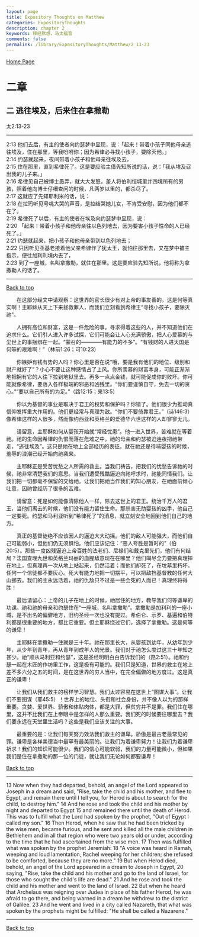 ```yaml
---
layout: page
title: Expository Thoughts on Matthew
categories: ExpositoryThoughts
description: chapter 2
keywords: 释经默想，马太福音
comments: false
permalink: /library/ExpositoryThoughts/Matthew/2_13-23
---
```

[ Home Page ]({{site.baseurl}}/index) <br>

<a name="0"></a>
# 二章 

## 二 逃往埃及，后来住在拿撒勒

太2:13-23

***

2:13 他们去后，有主的使者向约瑟梦中显现，说：「起来！带着小孩子同他母亲逃往埃及，住在那里，等我吩咐你；因为希律必寻找小孩子，要除灭他。」<br>
2:14 约瑟就起来，夜间带着小孩子和他母亲往埃及去，<br>
2:15 住在那里，直到希律死了。这是要应验主借先知所说的话，说：「我从埃及召出我的儿子来。」<br>
2:16 希律见自己被博士愚弄，就大大发怒，差人将伯利恒城里并四境所有的男孩，照着他向博士仔细查问的时候，凡两岁以里的，都杀尽了。<br>
2:17 这就应了先知耶利米的话，说：<br>
2:18 在拉玛听见号咷大哭的声音，是拉结哭她儿女，不肯受安慰，因为他们都不在了。<br>
2:19 希律死了以后，有主的使者在埃及向约瑟梦中显现，说：<br>
2:20 「起来！带着小孩子和他母亲往以色列地去，因为要害小孩子性命的人已经死了。」<br>
2:21 约瑟就起来，把小孩子和他母亲带到以色列地去；<br>
2:22 只因听见亚基老接着他父亲希律作了犹太王，就怕往那里去，又在梦中被主指示，便往加利利境内去了，<br>
2:23 到了一座城，名叫拿撒勒，就住在那里。这是要应验先知所说，他将称为拿撒勒人的话了。<br>

***

[Back to top](#0)

&emsp;&emsp;在这部分经文中请观察：这世界的官长很少有对上帝的事友善的。这是何等真实啊！主耶稣从天上下来拯救罪人，而我们立刻看到希律王“寻找小孩子，要除灭祂”。

&emsp;&emsp;人拥有高位和财富，这是一件危险的事。寻求得着这些的人，并不知道他们在追求什么。它们引人进入许多试探，它们可能会让人心充满骄傲，把人心爱慕的与尘世上的事捆绑在一起。“蒙召的————有能力的不多”。“有钱财的人进天国是何等的艰难啊！”（林前1:26；可10:23）

&emsp;&emsp;你嫉妒有钱有势的人吗？你心里是否在说“哦，要是我有他们的地位、级别和财产就好了”？小心不要让这种感情占了上风。你所羡慕的财富本身，可能正渐渐地把拥有它的人往下拉到地狱里去。再多一点点金钱，就可能促成你的败坏。你可能就像希律，要落入各样极端的邪恶和凶残里。“你们要谨慎自守，免去一切的贪心。”“要以自己所有的为足。”（路12:15；来13:5）

&emsp;&emsp;你以为基督的事业是取决于君王的权势和保护吗？你错了。他们很少为推动真信仰发挥重大作用的。他们更经常与真理为敌。“你们不要倚靠君王。”（诗146:3）像希律这样的人很多，然而像约西亚和英格兰的爱德华六世这样的人却寥寥无几。

&emsp;&emsp;请留意，主耶稣如何从婴孩开始就“常经忧患”。他一进入世界，苦难就在等着祂。祂的生命因希律的仇恨而落在危难之中。祂的母亲和约瑟被迫连夜把祂带走，“逃往埃及”。这只是祂在地上全部经历的表征。就在祂还是待哺婴孩的时候，羞辱的浪潮已经开始向祂袭来。

&emsp;&emsp;主耶稣正是受苦忧愁之人所需的救主。当我们祷告，把我们的忧愁告诉祂的时候，祂非常清楚我们的意思。当我们遭受残酷逼迫向祂呼求时，祂能同情我们。让我们把一切都毫不保留的交给祂。让我们把祂当作我们的知心朋友，在祂面前倾心吐意，因祂曾经历了很多的苦难。

&emsp;&emsp;请留意：死是如何能像清除他人一样，除去这世上的君王。统治千万人的君王，当他们离去的时候，他们没有能力留住生命。那杀害无助婴孩的凶手，他自己一定要死。约瑟和马利亚听到“希律死了”的消息，就立刻安全地回到他们自己的地方。

&emsp;&emsp;真正的基督徒绝不应该因人的逼迫大大动摇。他们的敌人可能强大，而他们自己可能弱小，但他们仍无须惧怕。他们应该记住：“恶人夸胜是暂时的”（伯20:5）。那些一度凶残逼迫上帝百姓的法老们、尼禄们和戴克里先们，他们有何结局？法国查理九世和英格兰玛丽的血腥敌意现在在哪里？他们竭尽全力要把真理摔在地上，但真理再一次从地上站起来，仍然活着；而他们却死了，在坟墓里朽坏。任何一个信徒都不要灰心。死大有能力地把一切摆平，可以把敌挡基督教的任何大山挪去。我们的主永远活着，祂的仇敌只不过是一些会死的人而已！真理终将得胜！

&emsp;&emsp;最后请留心：上帝的儿子在地上的时候，祂居住的地方，教导我们何等谦卑的功课。祂和祂的母亲和约瑟住在“一座城，名叫拿撒勒”。拿撒勒是加利利的一座小城，是不出名的偏僻地方，旧约圣经一次也没有提过。希伯仑、示罗、基遍和伯特利都是很重要的地方，都比它重要。但主耶稣绕过它们，选择了拿撒勒。这是何等的谦卑！

&emsp;&emsp;主耶稣在拿撒勒一住就是三十年。祂在那里长大，从婴孩到幼年，从幼年到少年，从少年到青年，再从青年到成年人的光景。我们对于祂怎么度过这三十年知之甚少。祂“顺从马利亚和约瑟”，这是圣经明明白白告诉我们的（路2:51）。祂和约瑟一起在木匠的作坊里工作，这是极有可能的。我们只是知道，世界的救主在地上差不多六分之五的时间，是在这世界的穷人当中，在完全偏僻的地方度过。这是真正的谦卑！

&emsp;&emsp;让我们从我们救主的榜样学习智慧。我们太过容易在这世上“图谋大事”。让我们不要图谋（耶45:5）！世界上的地位、头衔和社会身份，并不像人以为的那样重要。贪婪、爱世界、骄傲和体贴肉体，都是大罪，但贫穷并不是罪。我们住在哪里，这并不比我们在上帝眼中是怎样的人那么重要。我们死的时候要往哪里去？我们要永远在天堂里生活吗？这些是我们应该关注的大事。

&emsp;&emsp;最重要的是：让我们每天努力效法我们救主的谦卑。骄傲是最古老最常见的罪。谦卑是各样美德当中最罕有最美丽的。让我们为着谦卑努力！让我们为着谦卑祈求！我们的知识可能很少。我们的信心可能软弱，我们的力量可能微小，但如果我们是住在拿撒勒的那一位的门徒，就让我们无论如何都要谦卑！

[Back to top](#0)

***

13 Now when they had departed, behold, an angel of the Lord appeared to Joseph in a dream and said, "Rise, take the child and his mother, and flee to Egypt, and remain there until I tell you, for Herod is about to search for the child, to destroy him." 14 And he rose and took the child and his mother by night and departed to Egypt 15 and remained there until the death of Herod. This was to fulfill what the Lord had spoken by the prophet, "Out of Egypt I called my son." 16 Then Herod, when he saw that he had been tricked by the wise men, became furious, and he sent and killed all the male children in Bethlehem and in all that region who were two years old or under, according to the time that he had ascertained from the wise men. 17 Then was fulfilled what was spoken by the prophet Jeremiah: 18 "A voice was heard in Ramah, weeping and loud lamentation, Rachel weeping for her children; she refused to be comforted, because they are no more." 19 But when Herod died, behold, an angel of the Lord appeared in a dream to Joseph in Egypt, 20 saying, "Rise, take the child and his mother and go to the land of Israel, for those who sought the child's life are dead." 21 And he rose and took the child and his mother and went to the land of Israel. 22 But when he heard that Archelaus was reigning over Judea in place of his father Herod, he was afraid to go there, and being warned in a dream he withdrew to the district of Galilee. 23 And he went and lived in a city called Nazareth, that what was spoken by the prophets might be fulfilled: "He shall be called a Nazarene."

***

[Back to top](#0)
